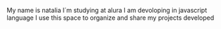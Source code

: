 My name is natalia
I´m studying at alura
I am devoloping in javascript language
I use this space to organize and share my projects developed
